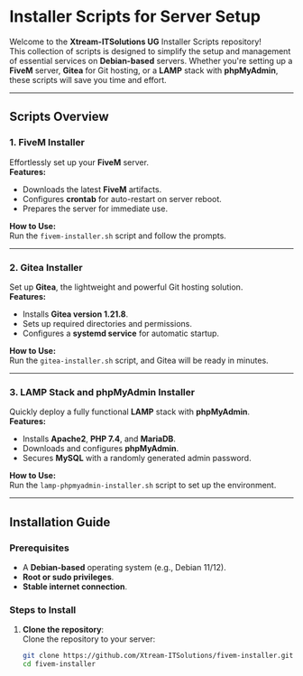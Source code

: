 # **Installer Scripts for Server Setup**

Welcome to the **Xtream-ITSolutions UG** Installer Scripts repository!  
This collection of scripts is designed to simplify the setup and management of essential services on **Debian-based** servers. Whether you're setting up a **FiveM** server, **Gitea** for Git hosting, or a **LAMP** stack with **phpMyAdmin**, these scripts will save you time and effort.

---

## **Scripts Overview**

### 1. **FiveM Installer**
Effortlessly set up your **FiveM** server.  
**Features:**  
- Downloads the latest **FiveM** artifacts.  
- Configures **crontab** for auto-restart on server reboot.  
- Prepares the server for immediate use.

**How to Use:**  
Run the `fivem-installer.sh` script and follow the prompts.

---

### 2. **Gitea Installer**
Set up **Gitea**, the lightweight and powerful Git hosting solution.  
**Features:**  
- Installs **Gitea version 1.21.8**.  
- Sets up required directories and permissions.  
- Configures a **systemd service** for automatic startup.

**How to Use:**  
Run the `gitea-installer.sh` script, and Gitea will be ready in minutes.

---

### 3. **LAMP Stack and phpMyAdmin Installer**
Quickly deploy a fully functional **LAMP** stack with **phpMyAdmin**.  
**Features:**  
- Installs **Apache2**, **PHP 7.4**, and **MariaDB**.  
- Downloads and configures **phpMyAdmin**.  
- Secures **MySQL** with a randomly generated admin password.

**How to Use:**  
Run the `lamp-phpmyadmin-installer.sh` script to set up the environment.

---

## **Installation Guide**

### Prerequisites
- A **Debian-based** operating system (e.g., Debian 11/12).  
- **Root or sudo privileges**.  
- **Stable internet connection**.

### Steps to Install

1. **Clone the repository**:  
   Clone the repository to your server:
   ```bash
   git clone https://github.com/Xtream-ITSolutions/fivem-installer.git
   cd fivem-installer